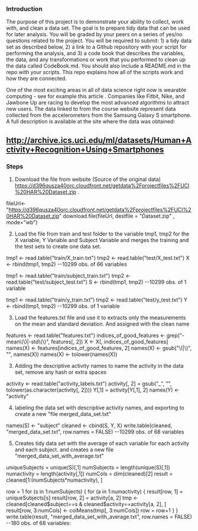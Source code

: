 ### Introduction

The purpose of this project is to demonstrate your ability to collect, work with, and clean a data set. The goal is to prepare tidy data that can be used for later analysis. You will be graded by your peers on a series of yes/no questions related to the project. You will be required to submit: 1) a tidy data set as described below, 2) a link to a Github repository with your script for performing the analysis, and 3) a code book that describes the variables, the data, and any transformations or work that you performed to clean up the data called CodeBook.md. You should also include a README.md in the repo with your scripts. This repo explains how all of the scripts work and how they are connected.  

One of the most exciting areas in all of data science right now is wearable computing - see for example this article . Companies like Fitbit, Nike, and Jawbone Up are racing to develop the most advanced algorithms to attract new users. The data linked to from the course website represent data collected from the accelerometers from the Samsung Galaxy S smartphone. A full description is available at the site where the data was obtained: 

http://archive.ics.uci.edu/ml/datasets/Human+Activity+Recognition+Using+Smartphones 
-------------------------------------------------------------------------------------
### Steps

1. Download the file from website (Source of the original data)
https://d396qusza40orc.cloudfront.net/getdata%2Fprojectfiles%2FUCI%20HAR%20Dataset.zip . 

fileUrl<-"https://d396qusza40orc.cloudfront.net/getdata%2Fprojectfiles%2FUCI%20HAR%20Dataset.zip"
download.file(fileUrl, destfile = "Dataset.zip" , mode="wb")


2. Load the file from train and test folder to the variable tmp1, tmp2 for the X variable, Y Variable and Subject Variable and merges the training and the test sets to create one data set.

tmp1 <- read.table("train/X_train.txt")
tmp2 <- read.table("test/X_test.txt")
X <- rbind(tmp1, tmp2)
--10299 obs. of  66 variables

tmp1 <- read.table("train/subject_train.txt")
tmp2 <- read.table("test/subject_test.txt")
S <- rbind(tmp1, tmp2)
--10299 obs. of  1 variable

tmp1 <- read.table("train/y_train.txt")
tmp2 <- read.table("test/y_test.txt")
Y <- rbind(tmp1, tmp2)
--10299 obs. of  1 variable

3. Load the features.txt file and use it to extracts only the measurements on the mean and standard deviation. And assigned with the clean name

features <- read.table("features.txt")
indices_of_good_features <- grep("-mean\\(\\)|-std\\(\\)", features[, 2])
X <- X[, indices_of_good_features]
names(X) <- features[indices_of_good_features, 2]
names(X) <- gsub("\\(|\\)", "", names(X))
names(X) <- tolower(names(X))  

3. Adding the descriptive activity names to name the activity in the data set, remove any hash or extra spaces

activity <- read.table("activity_labels.txt")
activity[, 2] = gsub("_", "", tolower(as.character(activity[, 2])))
Y[,1] = activity[Y[,1], 2]
names(Y) <- "activity"

4. labeling the data set with descriptive activity names, and exporting to create a new "file merged_data_set.txt"

names(S) <- "subject"
cleaned <- cbind(S, Y, X)
write.table(cleaned, "merged_data_set.txt", row.names = FALSE)
--10299 obs. of  68 variables

5. Creates tidy data set with the average of each variable for each activity and each subject. and creates a new file "merged_data_set_with_average.txt"

uniqueSubjects = unique(S)[,1]
numSubjects = length(unique(S)[,1])
numactivity = length(activity[,1])
numCols = dim(cleaned)[2]
result = cleaned[1:(numSubjects*numactivity), ]

row = 1
for (s in 1:numSubjects) {
        for (a in 1:numactivity) {
                result[row, 1] = uniqueSubjects[s]
                result[row, 2] = activity[a, 2]
                tmp <- cleaned[cleaned$subject==s & cleaned$activity==activity[a, 2], ]
                result[row, 3:numCols] <- colMeans(tmp[, 3:numCols])
                row = row+1
        }
}
write.table(result, "merged_data_set_with_average.txt", row.names = FALSE)
--180 obs. of  68 variables:

